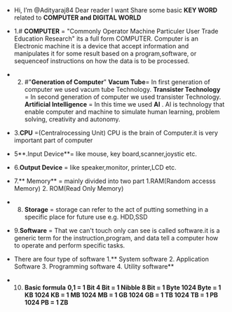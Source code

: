 -  Hi, I’m @Adityaraj84
   Dear reader I want Share some basic **KEY WORD** related to **COMPUTER and DIGITAL WORLD**
   
   
  
- 1.# **COMPUTER** = "Commonly Operator Machine Particuler User Trade Education Research" its a full form COMPUTER. Computer is an Electronic machine it is a device that accept                      information and manipulates it for some result based on a program,software, or sequenceof instructions on how the data is to be processed. 
-  2. #"**Generation of Computer**" **Vacum Tube**= In first generation of computer we used vacum tube Technology.
                                      **Transister Technology** = In second generation of computer we used transister Technology.
                                       **Artificial Intelligence** = In this time we used **AI** .  AI is technology that enable computer and machine to simulate human learning, problem solving, creativity and autonomy.
- 3.**CPU** =(Centralrocessing Unit) CPU is the brain of Computer.it is very important part of computer
- 5**.Input Device**= like mouse, key board,scanner,joystic etc.
-  6.**Output Device** = like speaker,monitor, printer,LCD etc.
-  7.** Memory** = mainly divided into two part 1.RAM(Random accesss Memory) 2. ROM(Read Only Memory)
-   8. **Storage** = storage can refer to the act of putting something in a specific place for future use e.g. HDD,SSD
-  9.**Software** = That we can't touch only can see is called software.it is a generic term for the instruction,program, and data tell a computer how to operate and perform specific tasks.
-  There are four type of software 1.** System software  2. Application Software  3. Programming software  4. Utility software**
-  10.  **Basic formula** **0,1 = 1 Bit
                           4 Bit = 1 Nibble
                           8 Bit = 1 Byte
                           1024 Byte = 1 KB
                           1024 KB = 1 MB
                            1024 MB = 1 GB
                           1024 GB = 1 TB
                            1024 TB = 1 PB
                            1024 PB = 1 ZB**

<!---**OPERATING SYSTEM** = The software that control the basic operation of a computer or computer Network. like Window,Mac OS and Android.
Adityaraj84/Adityaraj84 is a ✨ special ✨ repository because its `README.md` (this file) appears on your GitHub profile.
You can click the Preview link to take a look at your changes.
--->
